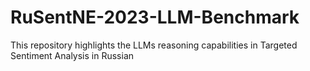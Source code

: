 # RuSentNE-2023-LLM-Benchmark
This repository highlights the LLMs reasoning capabilities in Targeted Sentiment Analysis in Russian 
